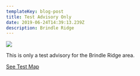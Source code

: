 ```yaml
---
templateKey: blog-post
title: Test Advisory Only
date: 2019-06-24T14:39:13.239Z
description: Brindle Ridge
---
```

![](/img/android-chrome-512x512.png)



This is only a test advisory for the Brindle Ridge area.

[See Test Map](/map?layer=Advisory&feature=2)
